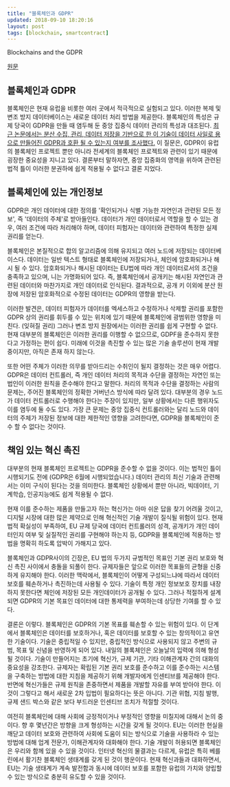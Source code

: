 ```yaml
---
title: "블록체인과 GDPR"
updated: 2018-09-10 18:20:16
layout: post
tags: [blockchain, smartcontract]
---
```


Blockchains and the GDPR

[원문](https://www.law.ox.ac.uk/business-law-blog/blog/2018/02/blockchains-and-gdpr)

## 블록체인과 GDPR

블록체인은 현재 유럽을 비롯한 여러 곳에서 적극적으로 실험되고 있다. 이러한 복제 및 변조 방지 데이터베이스는 새로운 데이터 처리 방법을 제공한다. 블록체인의 특성은 규제 당국이 GDPR을 만들 때 염두해 둔 중앙 집중식 데이터 관리의 특성과 대조된다. [최근 논문에서는 분산 수집, 관리, 데이터 저장을 기반으로 한 이 기술이 데이터 사일로 용으로 만들어진 GDPR과 호환 될 수 있는지 여부를 조사했다.](https://papers.ssrn.com/sol3/papers.cfm?abstract_id=3080322)  이 질문은, GDPR이 유럽의 블록체인 프로젝트 뿐만 아니라 전세계의 블록체인 프로젝트와 관련이 있기 때문에 굉장한 중요성을 지니고 있다. 결론부터 말하자면, 중앙 집중화의 영역을 위하여 관련된 법적 틀이 이러한 분권하에 쉽게 적용될 수 없다고 결론 지었다.

## 블록체인에 있는 개인정보

GDPR은 개인 데이터에 대한 정의를 '확인되거나 식별 가능한 자연인과 관련된 모든 정보', 즉 '데이터의 주체'로 받아들인다. 데이터가 개인 데이터로서 역할을 할 수 있는 경우, 여러 조건에 따라 처리해야 하며, 데이터 피험자는 데이터와 관련하여 특정한 실제 권리를 얻는다.

블록체인은 본질적으로 합의 알고리즘에 의해 유지되고 여러 노드에 저장되는 데이터베이스다. 데이터는 일반 텍스트 형태로 블록체인에 저장되거나, 체인에 암호화되거나 해시 될 수 있다. 암호화되거나 해시된 데이터는 EU법에 따라 개인 데이터로서의 조건을 충족하고 있으며, 니는 가명화되어 있다. 즉, 블록체인에서 공개키는 해시된 자연인과 관련된 데이터와 마찬가지로 개인 데이터로 인식된다. 결과적으로, 공개 키 이외에 분산 원장에 저장된 암호화적으로 수정된 데이터는 GDPR의 영향을 받는다.

이러한 발견은, 데이터 피험자가 데이터를 엑세스하고 수정하거나 삭제할 권리를 포함한 GDPR 상의 권리를 휘두를 수 있는 위치에 있기 때문에 블록체인에 광범위한 영향을 미친다. (잊혀질 권리) 그러나 변조 방지 원장에서는 이러한 권리를 쉽게 구현할 수 없다. 현재 대부분의 블록체인은 이러한 권리를 이행할 수 없으므로, GDPF을 준수하지 못한다고 가정하는 편이 쉽다. 미래에 이것을 촉진할 수 있는 많은 기술 솔루션이 현재 개발중이지만, 아직은 존재 하지 않는다.

또한 어떤 주체가 이러한 의무를 받아드리는 수취인이 될지 결정하는 것은 매우 어렵다. GDPR은 데이터 컨트롤러, 즉 개인 데이터 처리의 목적과 수단을 결정하는 자연인 또는 법인이 이러한 원칙을 준수해야 한다고 말한다. 처리의 목적과 수단을 결정하는 사람의 문제는, 주어진 블록체인의 정확한 거버넌스 방식에 따라 달려 있다. 대부분의 경우 노드가 데이터 컨트롤러로 수행해야 한다는 주장이 있지만, 일부 상황에서는 다른 행위자도 이를 염두에 둘 수도 있다. 가장 큰 문제는 중앙 집중식 컨트롤러와는 달리 노드와 데이터의 주체가 저장된 정보에 대한 제한적인 영향을 고려한다면, GDPR을 블록체인이 준수 할 수 없다는 것이다. 

## 책임 있는 혁신 촉진

대부분의 현재 블록체인 프로젝트는 GDPR을 준수할 수 없을 것이다. 이는 법적인 틀이 시행되기도 전에 (GDPR은 6월에 시행되었습니다.) 데이터 관리의 최신 기술과 관련해서는 이미 구식이 된다는 것을 의미한다. 블록체인 상황에서 뿐만 아니라, 빅데이터, 기계학습, 인공지능에도 쉽게 적용될 수 없다.

현재 이를 준수하는 제품을 만들고자 하는 혁신가는 아마 쉬운 답을 찾기 어려울 것이고, 디지털 시장에 대한 많은 제약으로 인해 혁신적인 기술 개발이 질식될 위험이 있다. 현재 법적 확실성이 부족하여, EU 규제 당국에 데이터 컨트롤러의 성격, 공개키가 개인 데이터인지 여부 및 실질적인 권리를 구현해야 하는지 등, GDPR을 블록체인에 적용하는 방법을 명확히 하도록 압박이 가해지고 있다.

블록체인과 GDPR사이의 긴장은, EU 법의 두가지 규범적인 목표인 기본 권리 보호와 혁신 촉진 사이에서 충돌을 되풀이 한다. 규제자들은 앞으로 이러한 목표들의 균형을 신중하게 유지해야 한다. 이러한 맥락에서, 블록체인이 어떻게 구성되느냐에 따라서 데이터 보호를 훼손하거나 촉진하는데 사용될 수 있다. 기술이 특정 개인 정보보호 장치를 내장하지 못한다면 체인에 저장된 모든 개인데이터가 공개될 수 있다. 그러나 적절하게 설계되면 GDPR의 기본 목표인 데이터에 대한 통제력을 부여하는데 상당한 기여를 할 수 있다.

결론은 이렇다. 블록체인은 GDPR의 기본 목표를 훼손할 수 있는 위험이 있다. 이 단계에서 블록체인은 데이터를 보호하거나, 혹은 데이터를 보호할 수 있는 창의적이고 유연한 기술이다. 기술은 중립적일 수 있지만, 중립적인 방식으로 사용되지 않고 주변의 규범, 목표 및 신념을 반영하게 되어 있다. 내일의 블록체인은 오늘날의 입력에 의해 형성될 것이다. 기술이 만들어지는 초기에 혁신가, 규제 기관, 기타 이해관계자 간의 대화의 중요성을 강조한다. 규제자는 확립된 기본 권리 보호를 준수하고 이를 준수하는 시스템을 구축하는 방법에 대한 지침을 제공하기 위해 개발자에게 인센티브를 제공해야 한다. 반면에 혁신가들은 규제 원칙을 존중하면서 제품을 개발할 자유를 부여 받아야 한다. 이것이 그렇다고 해서 새로운 2차 입법이 필요하다는 뜻은 아니다. 기관 위협, 지침 발행, 규제 샌드 박스와 같은 보다 부드러운 인센티브 조치가 적절할 것이다.

여전히 블록체인에 대해 사회에 긍정적이거나 부정적인 영향을 미칠지에 대해서 논의 중이다. 향 후 몇년간은 방향을 크게 형성하는 시간을 갖게 될 것이다. EU는 이러한 현실을 깨닫고 데이터 보호와 관련하여 사회에 도움이 되는 방식으로 기술을 사용하라 수 있는 방법에 대해 업계 전문가, 이해관계자와 대화해야 한다. 기술 개발이 허용되면 블록체인은 우리와 함께 있을 수 있을 것이다. 인터넷 혁신의 물결과는 다르게, 유럽은 특히 베를린에서 활기찬 블록체인 생태계를 갖게 된 것이 행운이다. 현재 혁신과들과 대화하면서, EU는 기술 생태계가 계속 발전함과 동시에 데이터 보호를 포함한 유럽의 가치와 양립할 수 있는 방식으로 충분히 유도할 수 있을 것이다.